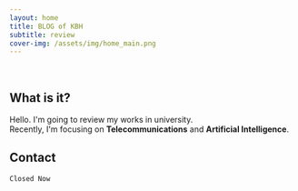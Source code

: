 ```yaml
---
layout: home
title: BLOG of KBH
subtitle: review
cover-img: /assets/img/home_main.png
---
```


<br/>

## What is it?
Hello. I'm going to review my works in university.   
Recently, I'm focusing on **Telecommunications** and **Artificial Intelligence**.  


## Contact

```
Closed Now
```
